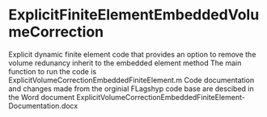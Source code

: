 # ExplicitFiniteElementEmbeddedVolumeCorrection
Explicit dynamic finite element code that provides an option to remove the volume redunancy inherit to the embedded element method
The main function to run the code is ExplicitVolumeCorrectionEmbeddedFiniteElement.m
Code documentation and changes made from the orginial FLagshyp code base are descibed in the Word document ExplicitVolumeCorrectionEmbeddedFiniteElement-Documentation.docx
